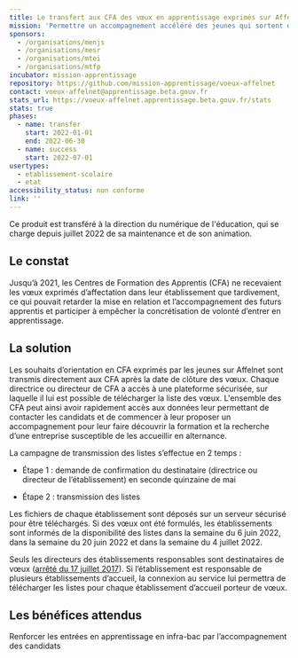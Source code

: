 ```yaml
---
title: Le transfert aux CFA des vœux en apprentissage exprimés sur Affelnet
mission: 'Permettre un accompagnement accéléré des jeunes qui sortent de 3ème grâce à un transfert aux directeurs d’organismes responsables de formations en apprentissage des vœux exprimés en apprentissage '
sponsors:
  - /organisations/menjs
  - /organisations/mesr
  - /organisations/mtei
  - /organisations/mtfp
incubator: mission-apprentissage
repository: https://github.com/mission-apprentissage/voeux-affelnet
contact: voeux-affelnet@apprentissage.beta.gouv.fr
stats_url: https://voeux-affelnet.apprentissage.beta.gouv.fr/stats
stats: true
phases:
  - name: transfer
    start: 2022-01-01
    end: 2022-06-30
  - name: success
    start: 2022-07-01
usertypes:
  - etablissement-scolaire
  - etat
accessibility_status: non conforme
link: ''
---
```

Ce produit est transféré à la direction du numérique de l'éducation, qui se charge depuis juillet 2022 de sa maintenance et de son animation.

## Le constat

Jusqu’à 2021, les Centres de Formation des Apprentis (CFA) ne recevaient les vœux exprimés d’affectation dans leur établissement que tardivement, ce qui pouvait retarder la mise en relation et l’accompagnement des futurs apprentis et participer à empêcher la concrétisation de volonté d’entrer en apprentissage.

## La solution

Les souhaits d’orientation en CFA exprimés par les jeunes sur Affelnet sont transmis directement aux CFA après la date de clôture des vœux. Chaque directrice ou directeur de CFA a accès à une plateforme sécurisée, sur laquelle il lui est possible de télécharger la liste des vœux. L'ensemble des CFA peut ainsi avoir rapidement accès aux données leur permettant de contacter les candidats et de commencer à leur proposer un accompagnement pour leur faire découvrir la formation et la recherche d’une entreprise susceptible de les accueillir en alternance.


La campagne de transmission des listes s’effectue en 2 temps :
 
- Étape 1 : demande de confirmation du destinataire (directrice ou directeur de l’établissement) en seconde quinzaine de mai
 
- Étape 2 : transmission des listes

Les fichiers de chaque établissement sont déposés sur un serveur sécurisé pour être téléchargés. Si des vœux ont été formulés, les établissements sont informés de la disponibilité des listes dans la semaine du 6 juin 2022, dans la semaine du 20 juin 2022 et dans la semaine du 4 juillet 2022.

Seuls les directeurs des établissements responsables sont destinataires de vœux ([arrêté du 17 juillet 2017](https://www.legifrance.gouv.fr/loda/id/JORFTEXT000035274717/2020-11-09/)). Si l’établissement est responsable de plusieurs établissements d’accueil, la connexion au service lui permettra de télécharger les listes pour chaque établissement d’accueil porteur de vœux.

## Les bénéfices attendus

Renforcer les entrées en apprentissage en infra-bac par l’accompagnement des candidats
